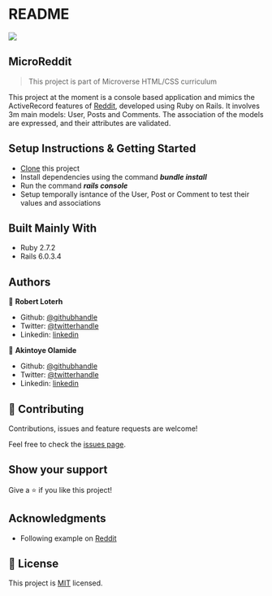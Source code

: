 # README

![](https://img.shields.io/badge/Microverse-blueviolet)

 ## MicroReddit

> This project is part of Microverse HTML/CSS curriculum


This project at the moment is a console based application and mimics the ActiveRecord features of [Reddit](https://www.reddit.com), developed using Ruby on Rails. It involves 3m main models: User, Posts and Comments. The association of the models are expressed, and their attributes are validated.


## Setup Instructions & Getting Started

- [Clone](https://github.com/rloterh/MicroReddit.git) this project
- Install dependencies using the command **_bundle install_**
- Run the command **_rails console_**
- Setup temporally isntance of the User, Post or Comment to test their values and associations
  

## Built Mainly With

- Ruby 2.7.2
- Rails 6.0.3.4


## Authors
👤 **Robert Loterh**

- Github: [@githubhandle](https://github.com/rloterh )
- Twitter: [@twitterhandle](https://twitter.com/RLoterh )
- Linkedin: [linkedin](https://www.linkedin.com/in/robert-loterh-30b265135/)

👤 **Akintoye Olamide**

- Github: [@githubhandle](https://github.com/AkintoyeOlamide )
- Twitter: [@twitterhandle](https://twitter.com/@toshactL )
- Linkedin: [linkedin](https://www.linkedin.com/in/akintoye-olamide-baa80b1a4/)

## 🤝 Contributing

Contributions, issues and feature requests are welcome!

Feel free to check the [issues page](issues/).

## Show your support

Give a ⭐️ if you like this project!

## Acknowledgments

- Following example on [Reddit](https://reddit.com)

## 📝 License

This project is [MIT](lic.url) licensed.
